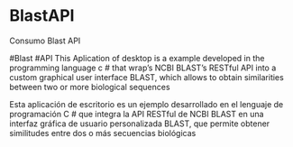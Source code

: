 # BlastAPI
 Consumo Blast API
 
 #Blast #API
 This Aplication of desktop is a example developed in the programming language c #  that wrap’s NCBI BLAST’s RESTful API into a custom graphical user interface BLAST, which allows to obtain similarities between two or more biological sequences

Esta aplicación de escritorio es un ejemplo desarrollado en el lenguaje de programación C # que integra la API RESTful de NCBI BLAST en una interfaz gráfica de usuario personalizada BLAST, que permite obtener similitudes entre dos o más secuencias biológicas
